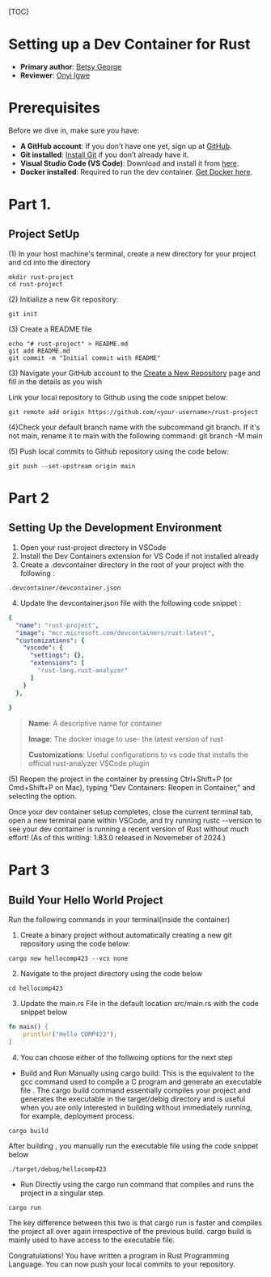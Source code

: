 [TOC]

# Setting up a Dev Container for Rust
* **Primary author**: [Betsy George](https://github.com/betsygeo)
* **Reviewer**: [Onyi Igwe](https://github.com/igtricia)

# Prerequisites

Before we dive in, make sure you have:

* **A GitHub account**: If you don’t have one yet, sign up at [GitHub](https://github.com/).
* **Git installed**: [Install Git](https://git-scm.com/book/en/v2/Getting-Started-Installing-Git) if you don’t already have it.
* **Visual Studio Code (VS Code)**: Download and install it from [here](https://code.visualstudio.com/).
* **Docker installed**: Required to run the dev container. [Get Docker here](https://www.docker.com/products/docker-desktop).

# Part 1.
## Project SetUp

(1) In your host machine's terminal, create a new directory for your project and cd into the directory
``` 
mkdir rust-project
cd rust-project
```
(2) Initialize a new Git repository:

``` 
git init
```

(3) Create a README file
```
echo "# rust-project" > README.md
git add README.md
git commit -m "Initial commit with README"
```

(3) Navigate your GitHub account to the [Create a New Repository](https://github.com/new) page and fill in the details as you wish

Link your local repository to Github using the code snippet below:
```
git remote add origin https://github.com/<your-username>/rust-project
```
(4)Check your default branch name with the subcommand git branch. If it's not main, rename it to main with the following command: git branch -M main

(5) Push local commits to Github repository using the code below:
```
git push --set-upstream origin main
```

# Part 2 

## Setting Up the Development Environment

1. Open your rust-project directory in VSCode
2. Install the Dev Containers extension for VS Code if not installed already
3. Create a .devcontainer directory in the root of your project with the following :
```
.devcontainer/devcontainer.json
```
4. Update the devcontainer.json file with the following code snippet :


```yaml
{
  "name": "rust-project",
  "image": "mcr.microsoft.com/devcontainers/rust:latest",
  "customizations": {
    "vscode": {
      "settings": {},
      "extensions": [
        "rust-lang.rust-analyzer"
      ]
    }
  },
  
}
```
> **Name**: A descriptive name for container
>
> **Image**: The docker image to use- the latest version of rust
>
>**Customizations**: Useful configurations to vs code that installs the official rust-analyzer VSCode plugin

(5) Reopen the project in the container by pressing Ctrl+Shift+P (or Cmd+Shift+P on Mac), typing "Dev Containers: Reopen in Container," and selecting the option.

Once your dev container setup completes, close the current terminal tab, open a new terminal pane within VSCode, and try running rustc --version to see your dev container is running a recent version of Rust without much effort! (As of this writing: 1.83.0 released in Novemeber of 2024.)

# Part 3 

## Build Your Hello World Project

Run the following commands in your terminal(inside the container)
1. Create a binary project without automatically creating a new git repository using the code below:
```
cargo new hellocomp423 --vcs none

```
2. Navigate to the project directory using the code below
```
cd hellocomp423
``` 
3. Update the main.rs File in the default location src/main.rs with the code snippet below
```rust
fn main() {
    println!("Hello COMP423");
}
```
4. You can choose either of the follwoing options for the next step

* Build and Run Manually using cargo build: This is the equivalent to the gcc command used to compile a C program and generate an executable file . The cargo build command essentially compiles your project and generates the executable in the target/debig directory and is useful when you are only interested in building without immediately running, for example, deployment process.

```
cargo build
```
After building , you manually run the executable file using the code snippet below
```
./target/debug/hellocomp423
```

* Run Directly using the cargo run command that compiles and runs the project in a singular step.

```
cargo run
```

The key difference between this two is that cargo run is faster and compiles the project all over again irrespective of the previous build. cargo build is mainly used to have access to the executable file. 

Congratulations! You have written a program in Rust Programming Language. You can now push your local commits to your repository.